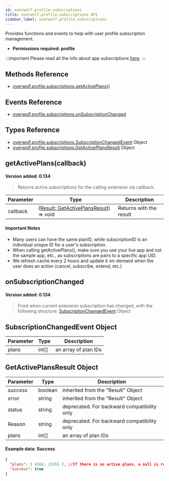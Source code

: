 ```yaml
---
id: overwolf-profile-subscriptions
title: overwolf.profile.subscriptions API
sidebar_label: overwolf.profile.subscriptions
---
```


Provides functions and events to help with user profile subscription management.

* **Permissions required: profile**

:::important
Please read all the info about app subscriptions [here](../start/subscriptions-overview).
:::

## Methods Reference

* [overwolf.profile.subscriptions.getActivePlans()](#getactiveplanscallback)

## Events Reference

* [overwolf.profile.subscriptions.onSubscriptionChanged](#onsubscriptionchanged)

## Types Reference

* [overwolf.profile.subscriptions.SubscriptionChangedEvent](#subscriptionchangedevent) Object
* [overwolf.profile.subscriptions.GetActivePlansResult](#getactiveplansresult-object) Object


## getActivePlans(callback)
#### Version added: 0.134

> Returns active subscriptions for the calling extension via callback.

Parameter | Type                                                                   | Description                          |
----------| -----------------------------------------------------------------------| ------------------------------------ |
callback  | ([Result: GetActivePlansResult](#getactiveplansresult-object)) => void | Returns with the result              |   

#### Important Notes

* Many users can have the same planID,  while subscriptionID is an individual unique ID for a user's subscription.
* When calling getActivePlans(), make sure you use your live app and not the sample app, etc., as subscriptions are pairs to a specific app UID.
* We refresh cache every 2 hours and update it on-demand when the user does an action (cancel, subscribe, extend, etc.)

## onSubscriptionChanged
#### Version added: 0.134

> Fired when current extension subscription has changed, with the following structure: [SubscriptionChangedEvent](#subscriptionchangedevent-object) Object

## SubscriptionChangedEvent Object

Parameter   | Type                              | Description           |
------------| ----------------------------------|---------------------- |
plans       |  int[]                            | an array of plan IDs  | 


## GetActivePlansResult Object

Parameter          | Type     | Description                                 |
-------------------| ---------| ------------------------------------------- |
*success*          | boolean  | inherited from the "Result" Object          |
*error*            | string   | inherited from the "Result" Object          |
status             | string   | deprecated. For backward compatibility only |
Reason             | string   | deprecated. For backward compatibility only |   
plans              | int[]    | an array of plan IDs                        |   

#### Example data: Success

```json
{
  "plans": [ 4564, 23455 ], //If there is no active plans, a null is returned.
  "success": true
}
```